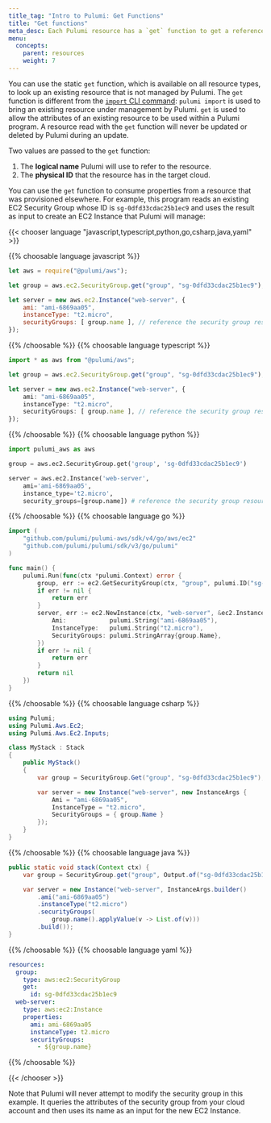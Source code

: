 ```yaml
---
title_tag: "Intro to Pulumi: Get Functions"
title: "Get functions"
meta_desc: Each Pulumi resource has a `get` function to get a reference to an existing instance of the resource. Learn more about these `get` functions in this guide.
menu:
  concepts:
    parent: resources
    weight: 7
---
```


You can use the static `get` function, which is available on all resource types, to look up an existing resource that is not managed by Pulumi. The `get` function is different from the [`import` CLI command](/docs/reference/cli/pulumi_import): `pulumi import` is used to bring an existing resource under management by Pulumi. `get` is used to allow the attributes of an existing resource to be used within a Pulumi program. A resource read with the `get` function will never be updated or deleted by Pulumi during an update.

Two values are passed to the `get` function:

1. The **logical name** Pulumi will use to refer to the resource.
1. The **physical ID** that the resource has in the target cloud.

You can use the `get` function to consume properties from a resource that was provisioned elsewhere. For example, this program reads an existing EC2 Security Group whose ID is `sg-0dfd33cdac25b1ec9` and uses the result as input to create an EC2 Instance that Pulumi will manage:

{{< chooser language "javascript,typescript,python,go,csharp,java,yaml" >}}

{{% choosable language javascript %}}

```javascript
let aws = require("@pulumi/aws");

let group = aws.ec2.SecurityGroup.get("group", "sg-0dfd33cdac25b1ec9");

let server = new aws.ec2.Instance("web-server", {
    ami: "ami-6869aa05",
    instanceType: "t2.micro",
    securityGroups: [ group.name ], // reference the security group resource above
});
```

{{% /choosable %}}
{{% choosable language typescript %}}

```typescript
import * as aws from "@pulumi/aws";

let group = aws.ec2.SecurityGroup.get("group", "sg-0dfd33cdac25b1ec9");

let server = new aws.ec2.Instance("web-server", {
    ami: "ami-6869aa05",
    instanceType: "t2.micro",
    securityGroups: [ group.name ], // reference the security group resource above
});
```

{{% /choosable %}}
{{% choosable language python %}}

```python
import pulumi_aws as aws

group = aws.ec2.SecurityGroup.get('group', 'sg-0dfd33cdac25b1ec9')

server = aws.ec2.Instance('web-server',
    ami='ami-6869aa05',
    instance_type='t2.micro',
    security_groups=[group.name]) # reference the security group resource above
```

{{% /choosable %}}
{{% choosable language go %}}

```go
import (
    "github.com/pulumi/pulumi-aws/sdk/v4/go/aws/ec2"
    "github.com/pulumi/pulumi/sdk/v3/go/pulumi"
)

func main() {
    pulumi.Run(func(ctx *pulumi.Context) error {
        group, err := ec2.GetSecurityGroup(ctx, "group", pulumi.ID("sg-0dfd33cdac25b1ec9"), nil)
        if err != nil {
            return err
        }
        server, err := ec2.NewInstance(ctx, "web-server", &ec2.InstanceArgs{
            Ami:            pulumi.String("ami-6869aa05"),
            InstanceType:   pulumi.String("t2.micro"),
            SecurityGroups: pulumi.StringArray{group.Name},
        })
        if err != nil {
            return err
        }
        return nil
    })
}
```

{{% /choosable %}}
{{% choosable language csharp %}}

```csharp
using Pulumi;
using Pulumi.Aws.Ec2;
using Pulumi.Aws.Ec2.Inputs;

class MyStack : Stack
{
    public MyStack()
    {
        var group = SecurityGroup.Get("group", "sg-0dfd33cdac25b1ec9");

        var server = new Instance("web-server", new InstanceArgs {
            Ami = "ami-6869aa05",
            InstanceType = "t2.micro",
            SecurityGroups = { group.Name }
        });
    }
}
```

{{% /choosable %}}
{{% choosable language java %}}

```java
public static void stack(Context ctx) {
    var group = SecurityGroup.get("group", Output.of("sg-0dfd33cdac25b1ec9"), null, null);

    var server = new Instance("web-server", InstanceArgs.builder()
        .ami("ami-6869aa05")
        .instanceType("t2.micro")
        .securityGroups(
            group.name().applyValue(v -> List.of(v)))
        .build());
}
```

{{% /choosable %}}
{{% choosable language yaml %}}

```yaml
resources:
  group:
    type: aws:ec2:SecurityGroup
    get:
      id: sg-0dfd33cdac25b1ec9
  web-server:
    type: aws:ec2:Instance
    properties:
      ami: ami-6869aa05
      instanceType: t2.micro
      securityGroups:
        - ${group.name}
```

{{% /choosable %}}

{{< /chooser >}}

Note that Pulumi will never attempt to modify the security group in this example. It queries the attributes of the security group from your cloud account and then uses its name as an input for the new EC2 Instance.
